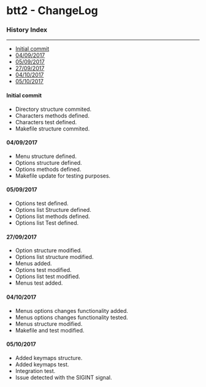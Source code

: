# btt2 - ChangeLog

### History Index
---

   * [Initial commit ][1]
   * [04/09/2017][2]
   * [05/09/2017][3]
   * [27/09/2017][4]
   * [04/10/2017][5]
   * [05/10/2017][6]

#### Initial commit

  * Directory structure commited.
  * Characters methods defined.
  * Characters test defined.
  * Makefile structure commited.

#### 04/09/2017

  * Menu structure defined.
  * Options structure defined.
  * Options methods defined.
  * Makefile update for testing purposes.

#### 05/09/2017

  * Options test defined.
  * Options list Structure defined.
  * Options list methods defined.
  * Options list Test defined.
  
#### 27/09/2017
  
  * Option structure modified.
  * Options list structure modified.
  * Menus added.
  * Options test modified.
  * Options list test modified.
  * Menus test added.

#### 04/10/2017

  * Menus options changes functionality added.
  * Menus options changes functionality tested.
  * Menus structure modified.
  * Makefile and test modified.

#### 05/10/2017

  * Added keymaps structure.
  * Added keymaps test.
  * Integration test.
  * Issue detected with the SIGINT signal.

[1]: https://github.com/johanjerger/btt2/blob/master/changelog.md#initial-commit
[2]: https://github.com/johanjerger/btt2/blob/master/changelog.md#04092017
[3]: https://github.com/johanjerger/btt2/blob/master/changelog.md#05092017
[4]: https://github.com/johanjerger/btt2/blob/master/changelog.md#27092017
[5]: https://github.com/johanjerger/btt2/blob/master/changelog.md#04102017
[6]: https://github.com/johanjerger/btt2/blob/master/changelog.md#05102017
